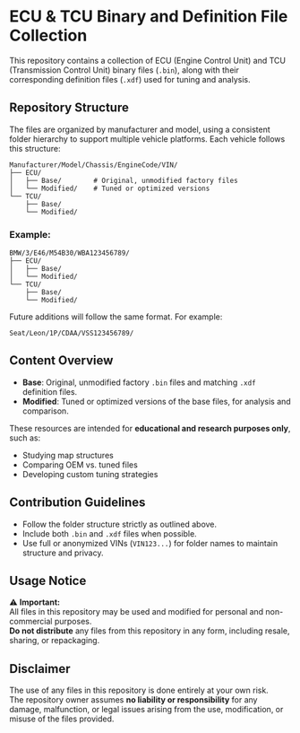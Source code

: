 # ECU & TCU Binary and Definition File Collection

This repository contains a collection of ECU (Engine Control Unit) and TCU (Transmission Control Unit) binary files (`.bin`), along with their corresponding definition files (`.xdf`) used for tuning and analysis.

## Repository Structure

The files are organized by manufacturer and model, using a consistent folder hierarchy to support multiple vehicle platforms. Each vehicle follows this structure:

```
Manufacturer/Model/Chassis/EngineCode/VIN/
├── ECU/
│   ├── Base/        # Original, unmodified factory files
│   └── Modified/    # Tuned or optimized versions
└── TCU/
    ├── Base/
    └── Modified/
```

### Example:

```
BMW/3/E46/M54B30/WBA123456789/
├── ECU/
│   ├── Base/
│   └── Modified/
└── TCU/
    ├── Base/
    └── Modified/
```

Future additions will follow the same format. For example:

```
Seat/Leon/1P/CDAA/VSS123456789/
```

## Content Overview

- **Base**: Original, unmodified factory `.bin` files and matching `.xdf` definition files.
- **Modified**: Tuned or optimized versions of the base files, for analysis and comparison.

These resources are intended for **educational and research purposes only**, such as:
- Studying map structures
- Comparing OEM vs. tuned files
- Developing custom tuning strategies

## Contribution Guidelines

- Follow the folder structure strictly as outlined above.
- Include both `.bin` and `.xdf` files when possible.
- Use full or anonymized VINs (`VIN123...`) for folder names to maintain structure and privacy.

## Usage Notice

⚠️ **Important:**  
All files in this repository may be used and modified for personal and non-commercial purposes.  
**Do not distribute** any files from this repository in any form, including resale, sharing, or repackaging.

## Disclaimer

The use of any files in this repository is done entirely at your own risk.  
The repository owner assumes **no liability or responsibility** for any damage, malfunction, or legal issues arising from the use, modification, or misuse of the files provided.
